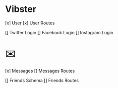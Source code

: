 # Vibster

[x]  User 
[x] User Routes

[] Twitter Login
[] Facebook Login
[] Instagram Login

# :envelope:
[x]  Messages 
[] Messages Routes

[] Friends Schema
[] Friends  Routes



